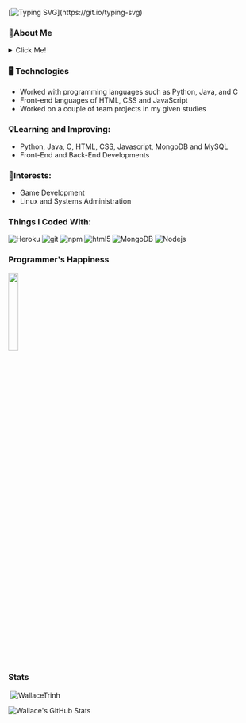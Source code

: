 [![Typing SVG](https://readme-typing-svg.demolab.com?font=Fira+Code&size=24&duration=4000&pause=1000&color=5FF73B&background=FFFFFF00&vCenter=true&width=435&lines=Hello%2C+I'm+Wallace+Trinh.;Currently+a+BCIT+CST+Student.)](https://git.io/typing-svg)

### 👤About Me

<details>
  <summary>Click Me!</summary>
I'm currently enrolled in the BCIT's Computer Systems and Technology Diploma Program. I have worked as a Executive Sous Chef at a Asian Fusion Restaurant where I lead a successful team. As we were able to reach Vancouver's Top 10 Restaurants as of 2020 on Tripadvisor from Rank 650 in 2017). I have obtained my Red Seal Level 2 Certification in Cooking. Moved on to coding after 10 years in the restaurant industry.
</details>

### 🖥️ Technologies
- Worked with programming languages such as Python, Java, and C
- Front-end languages of HTML, CSS and JavaScript
- Worked on a couple of team projects in my given studies

### 💡Learning and Improving:
- Python, Java, C, HTML, CSS, Javascript, MongoDB and MySQL
- Front-End and Back-End Developments

### 🤔Interests:
- Game Development
- Linux and Systems Administration

<h3>Things I Coded With:</h3>
<p>
  <img alt="Heroku" src="https://img.shields.io/badge/-Heroku-430098?style=flat-square&logo=heroku&logoColor=white" />
  <img alt="git" src="https://img.shields.io/badge/-Git-F05032?style=flat-square&logo=git&logoColor=white" />
  <img alt="npm" src="https://img.shields.io/badge/-NPM-CB3837?style=flat-square&logo=npm&logoColor=white" />
  <img alt="html5" src="https://img.shields.io/badge/-HTML5-E34F26?style=flat-square&logo=html5&logoColor=white" />
  <img alt="MongoDB" src="https://img.shields.io/badge/-MongoDB-13aa52?style=flat-square&logo=mongodb&logoColor=white" />
  <img alt="Nodejs" src="https://img.shields.io/badge/-Nodejs-43853d?style=flat-square&logo=Node.js&logoColor=white" />
</p>

### Programmer's Happiness
<div align='left'>
<img src="https://github.com/WallaceTrinh/WallaceTrinh/blob/main/gif.gif?raw=true" href="https://github.com/WallaceTrinh" width="20%"/><br> 
</div>

### Stats

<p>
  &nbsp;<img align="center" src="https://github-readme-stats.vercel.app/api/top-langs?username=WallaceTrinh&show_icons=true&hide_border=false&title_color=gp922b&icon_color=CCD700&bg_color=01132c&text_color=ffffff&border_color=0c2b15" alt="WallaceTrinh" /></p>
  
<p>
  <img align="left" alt="Wallace's GitHub Stats" src="https://github-readme-stats.vercel.app/api?username=WallaceTrinh&show_icons=true&hide_border=false&title_color=gp922b&icon_color=CCD700&bg_color=01132c&text_color=ffffff&border_color=0c2b15" />
</p><br />
